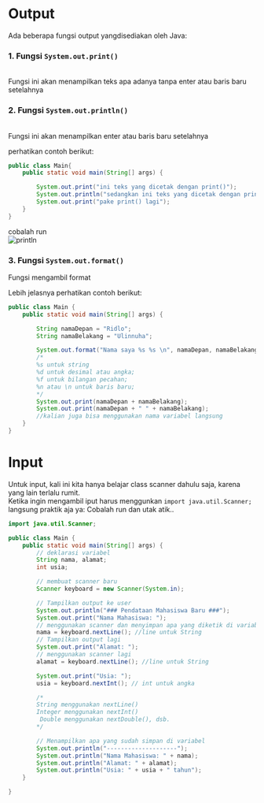 # Output
Ada beberapa fungsi output yangdisediakan oleh Java:

### 1. Fungsi `System.out.print()`
<br>Fungsi ini akan menampilkan teks apa adanya tanpa enter atau baris baru setelahnya
### 2. Fungsi `System.out.println()`
<br>Fungsi ini akan menampilkan enter atau baris baru setelahnya

perhatikan contoh berikut:
```java
public class Main{
    public static void main(String[] args) {

        System.out.print("ini teks yang dicetak dengan print()");
        System.out.println("sedangkan ini teks yang dicetak dengan println()");
        System.out.print("pake print() lagi");
    }
}
```
cobalah run<br>
![println](https://user-images.githubusercontent.com/100811265/190902380-e4a1901a-f2ec-49b1-9e20-e2159109d932.png)


### 3. Fungsi `System.out.format()`<br>
Fungsi mengambil format

Lebih jelasnya perhatikan contoh berikut:
```java
public class Main {
    public static void main(String[] args) {

        String namaDepan = "Ridlo";
        String namaBelakang = "Ulinnuha";

        System.out.format("Nama saya %s %s \n", namaDepan, namaBelakang); 
        /*
        %s untuk string 
        %d untuk desimal atau angka;
        %f untuk bilangan pecahan;
        %n atau \n untuk baris baru;
        */
        System.out.print(namaDepan + namaBelakang);
        System.out.print(namaDepan + " " + namaBelakang);
        //kalian juga bisa menggunakan nama variabel langsung
    }
}
```


# Input
Untuk input, kali ini kita hanya belajar class scanner dahulu saja, karena yang lain terlalu rumit.<br>
Ketika ingin mengambil iput harus menggunkan `import java.util.Scanner;`<br>
langsung praktik aja ya:
Cobalah run dan utak atik..

```java
import java.util.Scanner;

public class Main {
    public static void main(String[] args) {
        // deklarasi variabel
        String nama, alamat;
        int usia;

        // membuat scanner baru
        Scanner keyboard = new Scanner(System.in);

        // Tampilkan output ke user
        System.out.println("### Pendataan Mahasiswa Baru ###");
        System.out.print("Nama Mahasiswa: ");
        // menggunakan scanner dan menyimpan apa yang diketik di variabel nama
        nama = keyboard.nextLine(); //line untuk String
        // Tampilkan output lagi
        System.out.print("Alamat: ");
        // menggunakan scanner lagi
        alamat = keyboard.nextLine(); //line untuk String

        System.out.print("Usia: ");
        usia = keyboard.nextInt(); // int untuk angka

        /*
        String menggunakan nextLine()
        Integer menggunakan nextInt()
         Double menggunakan nextDouble(), dsb.
        */

        // Menampilkan apa yang sudah simpan di variabel
        System.out.println("--------------------");
        System.out.println("Nama Mahasiswa: " + nama);
        System.out.println("Alamat: " + alamat);
        System.out.println("Usia: " + usia + " tahun");
    }

}
```
